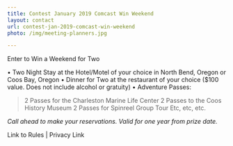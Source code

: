 ```yaml
---
title: Contest January 2019 Comcast Win Weekend
layout: contact
url: contest-jan-2019-comcast-win-weekend
photo: /img/meeting-planners.jpg

---
```

Enter to Win a Weekend for Two

• Two Night Stay at the Hotel/Motel of your choice in North Bend, Oregon or Coos Bay, Oregon
• Dinner for Two at the restaurant of your choice ($100 value. Does not include alcohol or gratuity)
• Adventure Passes:
> 2 Passes for the Charleston Marine Life Center
> 2 Passes to the Coos History Museum
> 2 Passes for Spinreel Group Tour
> Etc, etc, etc. 

_Call ahead to make your reservations. Valid for one year from prize date._


<script type="text/javascript" src="https://form.jotform.com/jsform/90134603954152"></script>

Link to Rules | Privacy Link
